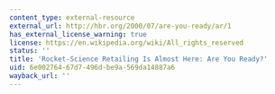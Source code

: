 ```yaml
---
content_type: external-resource
external_url: http://hbr.org/2000/07/are-you-ready/ar/1
has_external_license_warning: true
license: https://en.wikipedia.org/wiki/All_rights_reserved
status: ''
title: 'Rocket-Science Retailing Is Almost Here: Are You Ready?'
uid: 6e002764-67d7-496d-be9a-569da14887a6
wayback_url: ''
---
```


